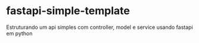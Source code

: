 # fastapi-simple-template
Estruturando um api simples com controller,  model e service usando fastapi em python
